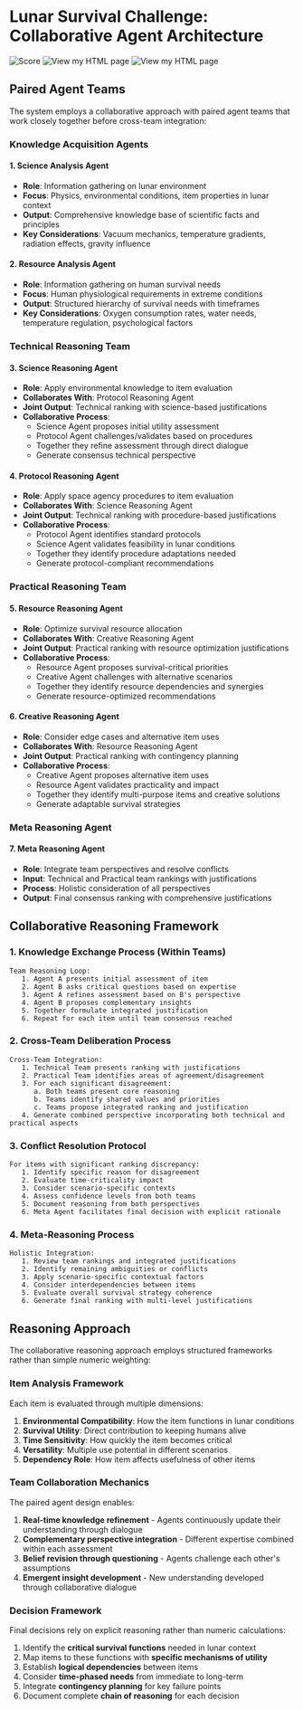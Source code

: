 # Lunar Survival Challenge: Collaborative Agent Architecture

![Score](https://raw.githubusercontent.com/PranavMishra17/NASA-Survival-on-the-moon--via-Agents/refs/heads/main/lunar%20results.png)
![View my HTML page](https://raw.githubusercontent.com/PranavMishra17/NASA-Survival-on-the-moon--via-Agents/refs/heads/main/ranking%20vis.png)
![View my HTML page](https://raw.githubusercontent.com/PranavMishra17/NASA-Survival-on-the-moon--via-Agents/refs/heads/main/det.png)

## Paired Agent Teams

The system employs a collaborative approach with paired agent teams that work closely together before cross-team integration:

### Knowledge Acquisition Agents

#### 1. Science Analysis Agent
- **Role**: Information gathering on lunar environment
- **Focus**: Physics, environmental conditions, item properties in lunar context
- **Output**: Comprehensive knowledge base of scientific facts and principles
- **Key Considerations**: Vacuum mechanics, temperature gradients, radiation effects, gravity influence

#### 2. Resource Analysis Agent
- **Role**: Information gathering on human survival needs
- **Focus**: Human physiological requirements in extreme conditions
- **Output**: Structured hierarchy of survival needs with timeframes
- **Key Considerations**: Oxygen consumption rates, water needs, temperature regulation, psychological factors

### Technical Reasoning Team

#### 3. Science Reasoning Agent
- **Role**: Apply environmental knowledge to item evaluation
- **Collaborates With**: Protocol Reasoning Agent
- **Joint Output**: Technical ranking with science-based justifications
- **Collaborative Process**:
  - Science Agent proposes initial utility assessment
  - Protocol Agent challenges/validates based on procedures
  - Together they refine assessment through direct dialogue
  - Generate consensus technical perspective

#### 4. Protocol Reasoning Agent
- **Role**: Apply space agency procedures to item evaluation
- **Collaborates With**: Science Reasoning Agent
- **Joint Output**: Technical ranking with procedure-based justifications
- **Collaborative Process**:
  - Protocol Agent identifies standard protocols
  - Science Agent validates feasibility in lunar conditions
  - Together they identify procedure adaptations needed
  - Generate protocol-compliant recommendations

### Practical Reasoning Team

#### 5. Resource Reasoning Agent
- **Role**: Optimize survival resource allocation
- **Collaborates With**: Creative Reasoning Agent
- **Joint Output**: Practical ranking with resource optimization justifications
- **Collaborative Process**: 
  - Resource Agent proposes survival-critical priorities
  - Creative Agent challenges with alternative scenarios
  - Together they identify resource dependencies and synergies
  - Generate resource-optimized recommendations

#### 6. Creative Reasoning Agent
- **Role**: Consider edge cases and alternative item uses
- **Collaborates With**: Resource Reasoning Agent
- **Joint Output**: Practical ranking with contingency planning
- **Collaborative Process**:
  - Creative Agent proposes alternative item uses
  - Resource Agent validates practicality and impact
  - Together they identify multi-purpose items and creative solutions
  - Generate adaptable survival strategies

### Meta Reasoning Agent

#### 7. Meta Reasoning Agent
- **Role**: Integrate team perspectives and resolve conflicts
- **Input**: Technical and Practical team rankings with justifications
- **Process**: Holistic consideration of all perspectives
- **Output**: Final consensus ranking with comprehensive justifications

## Collaborative Reasoning Framework

### 1. Knowledge Exchange Process (Within Teams)
```
Team Reasoning Loop:
   1. Agent A presents initial assessment of item
   2. Agent B asks critical questions based on expertise
   3. Agent A refines assessment based on B's perspective
   4. Agent B proposes complementary insights
   5. Together formulate integrated justification
   6. Repeat for each item until team consensus reached
```

### 2. Cross-Team Deliberation Process
```
Cross-Team Integration:
   1. Technical Team presents ranking with justifications
   2. Practical Team identifies areas of agreement/disagreement
   3. For each significant disagreement:
      a. Both teams present core reasoning
      b. Teams identify shared values and priorities
      c. Teams propose integrated ranking and justification
   4. Generate combined perspective incorporating both technical and practical aspects
```

### 3. Conflict Resolution Protocol
```
For items with significant ranking discrepancy:
   1. Identify specific reason for disagreement
   2. Evaluate time-criticality impact
   3. Consider scenario-specific contexts
   4. Assess confidence levels from both teams
   5. Document reasoning from both perspectives
   6. Meta Agent facilitates final decision with explicit rationale
```

### 4. Meta-Reasoning Process
```
Holistic Integration:
   1. Review team rankings and integrated justifications
   2. Identify remaining ambiguities or conflicts
   3. Apply scenario-specific contextual factors
   4. Consider interdependencies between items
   5. Evaluate overall survival strategy coherence
   6. Generate final ranking with multi-level justifications
```

## Reasoning Approach

The collaborative reasoning approach employs structured frameworks rather than simple numeric weighting:

### Item Analysis Framework
Each item is evaluated through multiple dimensions:

1. **Environmental Compatibility**: How the item functions in lunar conditions
2. **Survival Utility**: Direct contribution to keeping humans alive
3. **Time Sensitivity**: How quickly the item becomes critical
4. **Versatility**: Multiple use potential in different scenarios
5. **Dependency Role**: How item affects usefulness of other items

### Team Collaboration Mechanics

The paired agent design enables:

1. **Real-time knowledge refinement** - Agents continuously update their understanding through dialogue
2. **Complementary perspective integration** - Different expertise combined within each assessment
3. **Belief revision through questioning** - Agents challenge each other's assumptions
4. **Emergent insight development** - New understanding developed through collaborative dialogue

### Decision Framework

Final decisions rely on explicit reasoning rather than numeric calculations:

1. Identify the **critical survival functions** needed in lunar context
2. Map items to these functions with **specific mechanisms of utility**
3. Establish **logical dependencies** between items
4. Consider **time-phased needs** from immediate to long-term
5. Integrate **contingency planning** for key failure points
6. Document complete **chain of reasoning** for each decision
